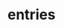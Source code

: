# entries

<!-- TODO-START
TODO: Fill short description here.

## Type signature

TODO: Fill type signature down below.

```
any ⇒ any
```

## Examples

TODO: List at least one example down below.

```javascript
entries(); // ⇒ TODO
```

## Questions

TODO: List questions that may this function answers.
TODO-END -->
